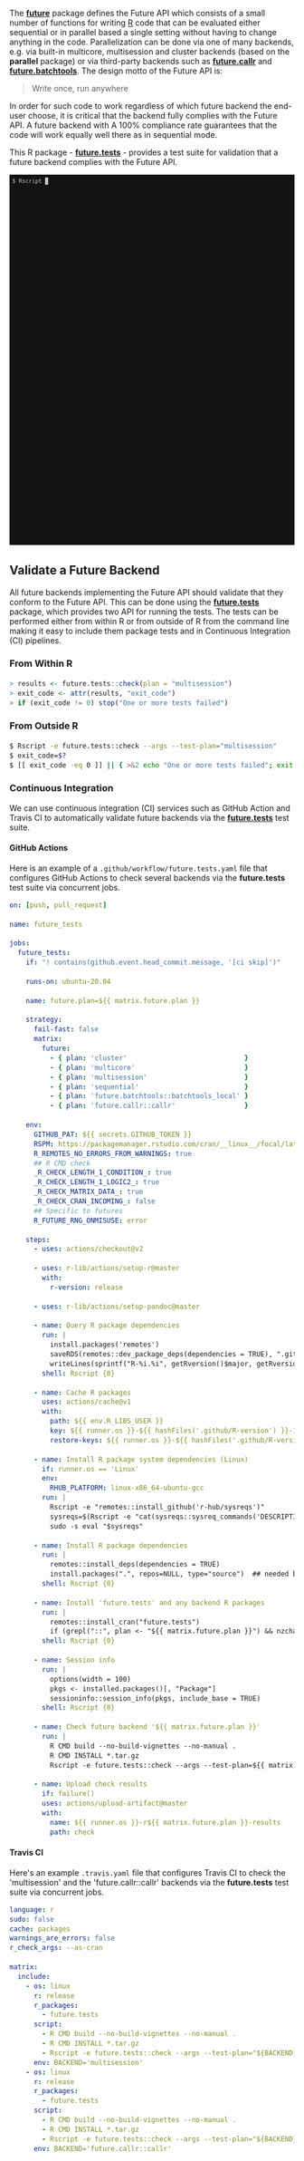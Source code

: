 <!--
%\VignetteIndexEntry{future.tests: An Introduction}
%\VignetteAuthor{Henrik Bengtsson}
%\VignetteKeyword{R}
%\VignetteKeyword{package}
%\VignetteKeyword{vignette}
%\VignetteKeyword{future}
%\VignetteKeyword{parallel processing}
%\VignetteEngine{future.tests::selfonly}
-->
<!-- DO NOT EDIT THIS FILE! Edit 'OVERVIEW.md' instead and then rebuild this file with 'make vigs' -->
The **[future]** package defines the Future API which consists of a small number of functions for writing [R] code that can be evaluated either sequential or in parallel based a single setting without having to change anything in the code.  Parallelization can be done via one of many backends, e.g. via built-in multicore, multisession and cluster backends (based on the **parallel** package) or via third-party backends such as **[future.callr]** and **[future.batchtools]**.  The design motto of the Future API is:

> Write once, run anywhere

In order for such code to work regardless of which future backend the end-user choose, it is critical that the backend fully complies with the Future API.  A future backend with A 100% compliance rate guarantees that the code will work equally well there as in sequential mode.

This R package - **[future.tests]** - provides a test suite for validation that a future backend complies with the Future API.

![](imgs/screencast.gif)


## Validate a Future Backend

All future backends implementing the Future API should validate that they conform to the Future API.  This can be done using the **[future.tests]** package, which provides two API for running the tests.  The tests can be performed either from within R or from outside of R from the command line making it easy to include them package tests and in Continuous Integration (CI) pipelines.

### From Within R

```r
> results <- future.tests::check(plan = "multisession")
> exit_code <- attr(results, "exit_code")
> if (exit_code != 0) stop("One or more tests failed")
```

### From Outside R

```sh
$ Rscript -e future.tests::check --args --test-plan="multisession"
$ exit_code=$?
$ [[ exit_code -eq 0 ]] || { >&2 echo "One or more tests failed"; exit 1; }
```

### Continuous Integration

We can use continuous integration (CI) services such as GitHub Action and Travis CI to automatically validate future backends via the **[future.tests]** test suite.

#### GitHub Actions

Here is an example of a `.github/workflow/future.tests.yaml` file that configures GitHub Actions to check several backends via the **future.tests** test suite via concurrent jobs.

```yaml
on: [push, pull_request]

name: future_tests

jobs:
  future_tests:
    if: "! contains(github.event.head_commit.message, '[ci skip]')"    

    runs-on: ubuntu-20.04

    name: future.plan=${{ matrix.future.plan }}

    strategy:
      fail-fast: false
      matrix:
        future:
          - { plan: 'cluster'                             }
          - { plan: 'multicore'                           }
          - { plan: 'multisession'                        }
          - { plan: 'sequential'                          }
          - { plan: 'future.batchtools::batchtools_local' }
          - { plan: 'future.callr::callr'                 }

    env:
      GITHUB_PAT: ${{ secrets.GITHUB_TOKEN }}
      RSPM: https://packagemanager.rstudio.com/cran/__linux__/focal/latest
      R_REMOTES_NO_ERRORS_FROM_WARNINGS: true
      ## R CMD check
      _R_CHECK_LENGTH_1_CONDITION_: true
      _R_CHECK_LENGTH_1_LOGIC2_: true
      _R_CHECK_MATRIX_DATA_: true
      _R_CHECK_CRAN_INCOMING_: false
      ## Specific to futures
      R_FUTURE_RNG_ONMISUSE: error
      
    steps:
      - uses: actions/checkout@v2

      - uses: r-lib/actions/setup-r@master
        with:
          r-version: release

      - uses: r-lib/actions/setup-pandoc@master

      - name: Query R package dependencies
        run: |
          install.packages('remotes')
          saveRDS(remotes::dev_package_deps(dependencies = TRUE), ".github/depends.Rds", version = 2)
          writeLines(sprintf("R-%i.%i", getRversion()$major, getRversion()$minor), ".github/R-version")
        shell: Rscript {0}

      - name: Cache R packages
        uses: actions/cache@v1
        with:
          path: ${{ env.R_LIBS_USER }}
          key: ${{ runner.os }}-${{ hashFiles('.github/R-version') }}-1-${{ hashFiles('.github/depends.Rds') }}
          restore-keys: ${{ runner.os }}-${{ hashFiles('.github/R-version') }}-1-

      - name: Install R package system dependencies (Linux)
        if: runner.os == 'Linux'
        env:
          RHUB_PLATFORM: linux-x86_64-ubuntu-gcc
        run: |
          Rscript -e "remotes::install_github('r-hub/sysreqs')"
          sysreqs=$(Rscript -e "cat(sysreqs::sysreq_commands('DESCRIPTION'))")
          sudo -s eval "$sysreqs"

      - name: Install R package dependencies
        run: |
          remotes::install_deps(dependencies = TRUE)
          install.packages(".", repos=NULL, type="source")  ## needed by parallel workers
        shell: Rscript {0}
          
      - name: Install 'future.tests' and any backend R packages
        run: |
          remotes::install_cran("future.tests")
          if (grepl("::", plan <- "${{ matrix.future.plan }}") && nzchar(pkg <- sub("::.*", "", plan))) install.packages(pkg)
        shell: Rscript {0}

      - name: Session info
        run: |
          options(width = 100)
          pkgs <- installed.packages()[, "Package"]
          sessioninfo::session_info(pkgs, include_base = TRUE)
        shell: Rscript {0}
    
      - name: Check future backend '${{ matrix.future.plan }}'
        run: |
          R CMD build --no-build-vignettes --no-manual . 
          R CMD INSTALL *.tar.gz 
          Rscript -e future.tests::check --args --test-plan=${{ matrix.future.plan }}

      - name: Upload check results
        if: failure()
        uses: actions/upload-artifact@master
        with:
          name: ${{ runner.os }}-r${{ matrix.future.plan }}-results
          path: check
```


#### Travis CI

Here's an example `.travis.yaml` file that configures Travis CI to check the 'multisession' and the 'future.callr::callr' backends via the **future.tests** test suite via concurrent jobs.

```yaml
language: r
sudo: false
cache: packages
warnings_are_errors: false
r_check_args: --as-cran

matrix:
  include:
    - os: linux
      r: release
      r_packages:
        - future.tests
      script:
        - R CMD build --no-build-vignettes --no-manual .
        - R CMD INSTALL *.tar.gz
        - Rscript -e future.tests::check --args --test-plan="${BACKEND}"
      env: BACKEND='multisession'
    - os: linux
      r: release
      r_packages:
        - future.tests
      script:
        - R CMD build --no-build-vignettes --no-manual .
        - R CMD INSTALL *.tar.gz
        - Rscript -e future.tests::check --args --test-plan="${BACKEND}"
      env: BACKEND='future.callr::callr'
```



[R]: https://www.r-project.org
[future]: https://cran.r-project.org/package=future
[future.callr]: https://cran.r-project.org/package=future.callr
[future.batchtools]: https://cran.r-project.org/package=future.batchtools
[future.tests]: https://cran.r-project.org/package=future.tests

